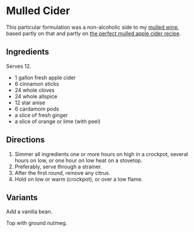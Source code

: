[crockpot]: ../indices/crockpot.html
[potluck]: ../indices/potluck.html

# Mulled Cider

This particular formulation was a non-alcoholic side to my [mulled wine](../appetizers/mulledWine.md), based partly on that and partly on [the perfect mulled apple cider recipe](https://texasheritageforliving.com/texas-travel/mulled-apple-cider-recipe/).

## Ingredients

Serves 12.

* 1 gallon fresh apple cider
* 6 cinnamon sticks
* 24 whole cloves
* 24 whole allspice
* 12 star anise
* 6 cardamom pods
* a slice of fresh ginger
* a slice of orange or lime (with peel)

## Directions

1. Simmer all ingredients one or more hours on high in a crockpot, several hours on low, or one hour on low heat on a stovetop.
2. Preferably, serve through a strainer.
3. After the first round, remove any citrus.
4. Hold on low or warm (crockpot), or over a low flame.

## Variants

Add a vanilla bean.

Top with ground nutmeg.
